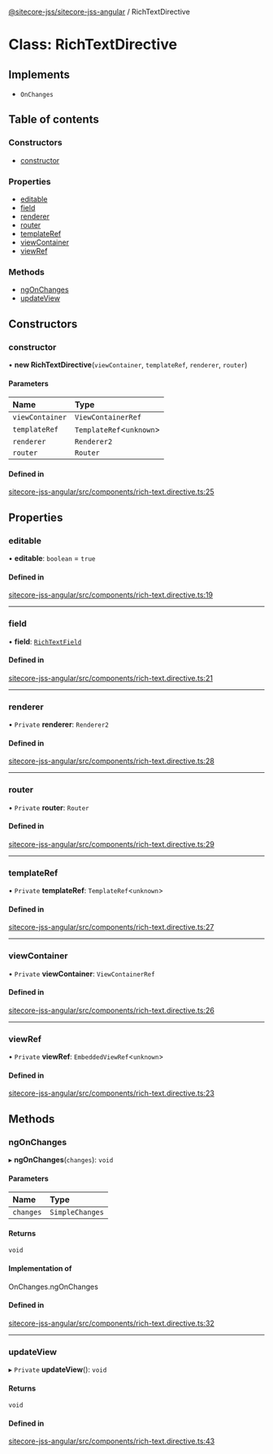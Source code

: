 [@sitecore-jss/sitecore-jss-angular](../README.md) / RichTextDirective

# Class: RichTextDirective

## Implements

- `OnChanges`

## Table of contents

### Constructors

- [constructor](RichTextDirective.md#constructor)

### Properties

- [editable](RichTextDirective.md#editable)
- [field](RichTextDirective.md#field)
- [renderer](RichTextDirective.md#renderer)
- [router](RichTextDirective.md#router)
- [templateRef](RichTextDirective.md#templateref)
- [viewContainer](RichTextDirective.md#viewcontainer)
- [viewRef](RichTextDirective.md#viewref)

### Methods

- [ngOnChanges](RichTextDirective.md#ngonchanges)
- [updateView](RichTextDirective.md#updateview)

## Constructors

### constructor

• **new RichTextDirective**(`viewContainer`, `templateRef`, `renderer`, `router`)

#### Parameters

| Name | Type |
| :------ | :------ |
| `viewContainer` | `ViewContainerRef` |
| `templateRef` | `TemplateRef`<`unknown`\> |
| `renderer` | `Renderer2` |
| `router` | `Router` |

#### Defined in

[sitecore-jss-angular/src/components/rich-text.directive.ts:25](https://github.com/Sitecore/jss/blob/a981585ba/packages/sitecore-jss-angular/src/components/rich-text.directive.ts#L25)

## Properties

### editable

• **editable**: `boolean` = `true`

#### Defined in

[sitecore-jss-angular/src/components/rich-text.directive.ts:19](https://github.com/Sitecore/jss/blob/a981585ba/packages/sitecore-jss-angular/src/components/rich-text.directive.ts#L19)

___

### field

• **field**: [`RichTextField`](../interfaces/RichTextField.md)

#### Defined in

[sitecore-jss-angular/src/components/rich-text.directive.ts:21](https://github.com/Sitecore/jss/blob/a981585ba/packages/sitecore-jss-angular/src/components/rich-text.directive.ts#L21)

___

### renderer

• `Private` **renderer**: `Renderer2`

#### Defined in

[sitecore-jss-angular/src/components/rich-text.directive.ts:28](https://github.com/Sitecore/jss/blob/a981585ba/packages/sitecore-jss-angular/src/components/rich-text.directive.ts#L28)

___

### router

• `Private` **router**: `Router`

#### Defined in

[sitecore-jss-angular/src/components/rich-text.directive.ts:29](https://github.com/Sitecore/jss/blob/a981585ba/packages/sitecore-jss-angular/src/components/rich-text.directive.ts#L29)

___

### templateRef

• `Private` **templateRef**: `TemplateRef`<`unknown`\>

#### Defined in

[sitecore-jss-angular/src/components/rich-text.directive.ts:27](https://github.com/Sitecore/jss/blob/a981585ba/packages/sitecore-jss-angular/src/components/rich-text.directive.ts#L27)

___

### viewContainer

• `Private` **viewContainer**: `ViewContainerRef`

#### Defined in

[sitecore-jss-angular/src/components/rich-text.directive.ts:26](https://github.com/Sitecore/jss/blob/a981585ba/packages/sitecore-jss-angular/src/components/rich-text.directive.ts#L26)

___

### viewRef

• `Private` **viewRef**: `EmbeddedViewRef`<`unknown`\>

#### Defined in

[sitecore-jss-angular/src/components/rich-text.directive.ts:23](https://github.com/Sitecore/jss/blob/a981585ba/packages/sitecore-jss-angular/src/components/rich-text.directive.ts#L23)

## Methods

### ngOnChanges

▸ **ngOnChanges**(`changes`): `void`

#### Parameters

| Name | Type |
| :------ | :------ |
| `changes` | `SimpleChanges` |

#### Returns

`void`

#### Implementation of

OnChanges.ngOnChanges

#### Defined in

[sitecore-jss-angular/src/components/rich-text.directive.ts:32](https://github.com/Sitecore/jss/blob/a981585ba/packages/sitecore-jss-angular/src/components/rich-text.directive.ts#L32)

___

### updateView

▸ `Private` **updateView**(): `void`

#### Returns

`void`

#### Defined in

[sitecore-jss-angular/src/components/rich-text.directive.ts:43](https://github.com/Sitecore/jss/blob/a981585ba/packages/sitecore-jss-angular/src/components/rich-text.directive.ts#L43)
